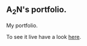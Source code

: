 A<sub>2</sub>N's portfolio.
----
My portfolio.

To see it live have a look [here](https://www.yanchware.com/portfolio).
